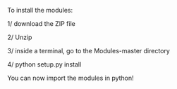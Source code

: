 To install the modules:

1/ download the ZIP file 

2/ Unzip

3/ inside a terminal, go to the Modules-master directory

4/ python setup.py install

You can now import the modules in python!
